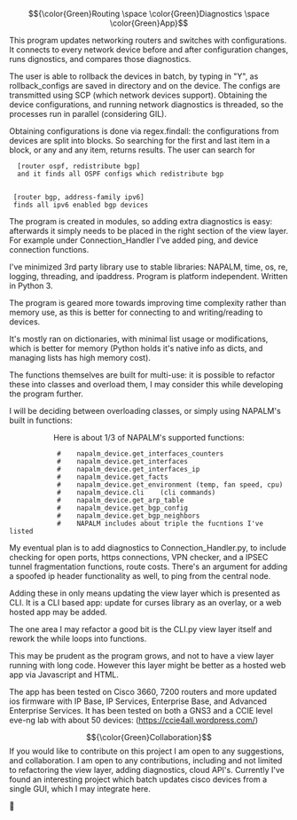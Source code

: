 



$${\color{Green}Routing \space \color{Green}Diagnostics \space \color{Green}App}$$

This program updates networking routers and switches with configurations. It connects to every network device before and after configuration changes, runs dignostics, and compares those diagnostics. 

The user is able to rollback the devices in batch, by typing in "Y", as rollback_configs are saved in directory and on the device. The configs
are transmitted using SCP (which network devices support). Obtaining the device configurations, and running network diagnostics is threaded,
so the processes run in parallel (considering GIL). 

Obtaining configurations is done via regex.findall: the configurations from devices are split into blocks. So searching for the first and last item in a block, or any and any item,  returns results. The user can search for  

     
      [router ospf, redistribute bgp]  
      and it finds all OSPF configs which redistribute bgp
 
       
     [router bgp, address-family ipv6]  
     finds all ipv6 enabled bgp devices





    
The program is created in modules, so adding extra diagnostics is easy: afterwards it simply needs to be placed in the right section of the view layer. For example under Connection_Handler I've added ping, and device connection functions.



I've minimized 3rd party library use to stable libraries: NAPALM, time, os, re, logging, threading, and ipaddress.
Program is platform independent. Written in Python 3.

The program is geared more towards improving time complexity rather than memory use, as this is better for connecting to and writing/reading to devices.

It's mostly ran on dictionaries, with minimal list usage or modifications, which is better for memory (Python holds it's native info as dicts, and managing lists has high memory cost).


The functions themselves are built for multi-use: it is possible to refactor these into classes and overload them, I may consider this while developing the program further.


I will be deciding between overloading classes, or simply using NAPALM's built in functions: 
<p align="center">
Here is about 1/3 of NAPALM's supported functions:  
  
                #    napalm_device.get_interfaces_counters  
                #    napalm_device.get_interfaces  
                #    napalm_device.get_interfaces_ip  
                #    napalm_device.get_facts  
                #    napalm_device.get_environment (temp, fan speed, cpu)  
                #    napalm_device.cli    (cli commands)  
                #    napalm_device.get_arp_table  
                #    napalm_device.get_bgp_config  
                #    napalm_device.get_bgp_neighbors  
                #    NAPALM includes about triple the fucntions I've listed  
                
</p>


My eventual plan is to add diagnostics to Connection_Handler.py, to include checking for open ports, https connections, VPN checker, and a IPSEC tunnel fragmentation functions, route costs. There's an argument for adding a spoofed ip header functionality as well, to ping from the central node.

Adding these in only means updating the view layer which is presented as CLI.
It is a CLI based app: update for curses library as an overlay, or a web hosted app may be added.

The one area I may refactor a good bit is the CLI.py view layer itself and rework the while loops into functions.


This may be prudent as the program grows, and not to have a view layer running with long code. However this layer might be better as a hosted web app via Javascript and HTML.



The app has been tested on Cisco 3660, 7200 routers  and more updated ios firmware with IP Base, IP Services, Enterprise Base, and Advanced Enterprise Services. It has been tested on both a GNS3 and a CCIE level eve-ng lab with about 50 devices:  (https://ccie4all.wordpress.com/)


$${\color{Green}Collaboration}$$
If you would like to contribute on this  project I am open to any suggestions, and collaboration.
I am open to any contributions, including and not limited to refactoring the view layer, adding diagnostics, cloud API's.
Currently I've found an interesting project which batch updates cisco devices from a single GUI, which I may integrate here.



🤗
